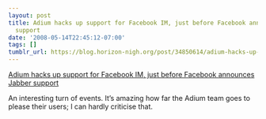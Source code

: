 ```yaml
---
layout: post
title: Adium hacks up support for Facebook IM, just before Facebook announces Jabber
  support
date: '2008-05-14T22:45:12-07:00'
tags: []
tumblr_url: https://blog.horizon-nigh.org/post/34850614/adium-hacks-up-support-for-facebook-im-just
---
```

[Adium hacks up support for Facebook IM, just before Facebook announces Jabber support](http://coccinella.im/never-support-walled-gardens)  

An interesting turn of events. It’s amazing how far the Adium team goes to please their users; I can hardly criticise that.

